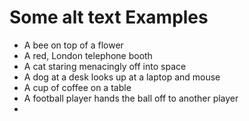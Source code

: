 # Some alt text Examples 

- A bee on top of a flower 
- A red, London telephone booth 
- A cat staring menacingly off into space 
- A dog at a desk looks up at a laptop and mouse 
- A cup of coffee on a table 
- A football player hands the ball off to another player 
- 